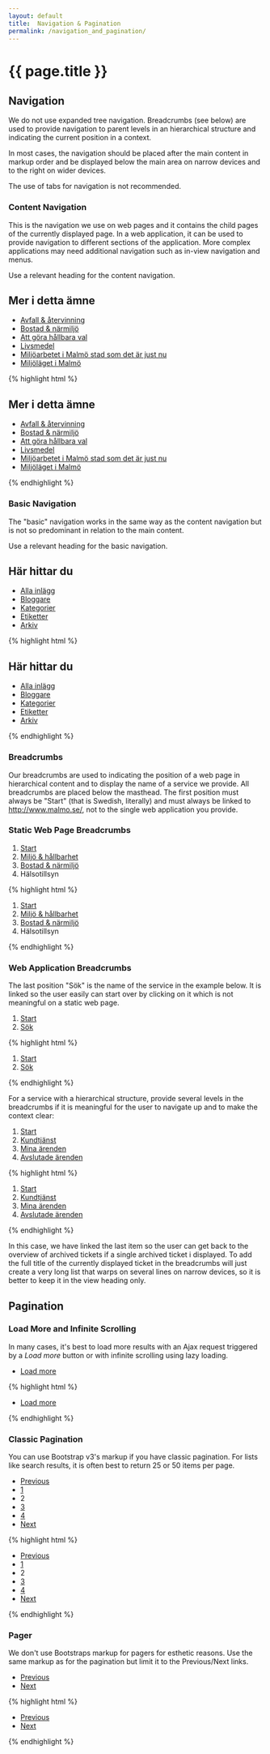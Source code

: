 ```yaml
---
layout: default
title:  Navigation & Pagination
permalink: /navigation_and_pagination/
---
```


# {{ page.title }}

## Navigation

We do not use expanded tree navigation. Breadcrumbs (see below) are used to provide navigation to parent levels in an hierarchical structure and indicating the current position in a context.

In most cases, the navigation should be placed after the main content in markup order and be displayed below the main area on narrow devices and to the right on wider devices.

The use of tabs for navigation is not recommended.

### Content Navigation
This is the navigation we use on web pages and it contains the child pages of the currently displayed page. In a web application, it can be used to provide navigation to different sections of the application. More complex applications may need additional navigation such as in-view navigation and menus.

Use a relevant heading for the content navigation.

<div class="example">
  <nav class="content">
    <h1>Mer i detta ämne</h1>
    <ul>
      <li><a href="#">Avfall &amp; återvinning</a></li>
      <li><a href="#">Bostad &amp; närmiljö</a></li>
      <li><a href="#">Att göra hållbara val</a></li>
      <li><a href="#">Livsmedel</a></li>
      <li><a href="#">Miljöarbetet i Malmö stad som det är just nu</a></li>
      <li><a href="#">Miljöläget i Malmö</a></li>
    </ul>
  </nav>
</div>

{% highlight html %}
<nav class="content">
  <h1>Mer i detta ämne</h1>
  <ul>
    <li><a href="#">Avfall &amp; återvinning</a></li>
    <li><a href="#">Bostad &amp; närmiljö</a></li>
    <li><a href="#">Att göra hållbara val</a></li>
    <li><a href="#">Livsmedel</a></li>
    <li><a href="#">Miljöarbetet i Malmö stad som det är just nu</a></li>
    <li><a href="#">Miljöläget i Malmö</a></li>
  </ul>
</nav>
{% endhighlight %}

### Basic Navigation
The "basic" navigation works in the same way as the content navigation but is not so predominant in relation to the main content.

Use a relevant heading for the basic navigation.

<div class="example">
  <nav class="basic ">
    <h1>Här hittar du</h1>
    <ul>
      <li><a href="/">Alla inlägg</a></li>
      <li><a href="/bloggare">Bloggare</a></li>
      <li><a href="/kategorier">Kategorier</a></li>
      <li><a href="/etiketter">Etiketter</a></li>
      <li><a href="/arkiv">Arkiv</a></li>
    </ul>
  </nav>
</div>

{% highlight html %}
<nav class="basic ">
  <h1>Här hittar du</h1>
  <ul>
    <li><a href="/">Alla inlägg</a></li>
    <li><a href="/bloggare">Bloggare</a></li>
    <li><a href="/kategorier">Kategorier</a></li>
    <li><a href="/etiketter">Etiketter</a></li>
    <li><a href="/arkiv">Arkiv</a></li>
  </ul>
</nav>
{% endhighlight %}

### Breadcrumbs

Our breadcrumbs are used to indicating the position of a web page in hierarchical content and to display the name of a service we provide. All breadcrumbs are placed below the masthead. The first position must always be "Start" (that is Swedish, literally) and must always be linked to http://www.malmo.se/, not to the single web application you provide.

### Static Web Page Breadcrumbs

<div class="example">
  <nav class="breadcrumbs">
    <ol>
      <li><a href="http://www.malmo.se/">Start</a></li>
      <li><a href="/miljo-hallbarhet">Miljö &amp; hållbarhet</a></li>
      <li><a href="/bostad-narmiljo">Bostad &amp; närmiljö</a></li>
      <li>Hälsotillsyn</li>
    </ol>
  </nav>
</div>

{% highlight html %}
<nav class="breadcrumbs">
  <ol>
    <li><a href="/">Start</a></li>
    <li><a href="/miljo-hallbarhet">Miljö &amp; hållbarhet</a></li>
    <li><a href="/bostad-narmiljo">Bostad &amp; närmiljö</a></li>
    <li>Hälsotillsyn</li>
  </ol>
</nav>
{% endhighlight %}

### Web Application Breadcrumbs

The last position "Sök" is the name of the service in the example below. It is linked so the user easily can start over by clicking on it which is not meaningful on a static web page.

<div class="example">
  <nav class="breadcrumbs">
    <ol>
      <li><a href="http://www.malmo.se/">Start</a></li>
      <li><a href="/">Sök</a></li>
    </ol>
  </nav>
</div>

{% highlight html %}
<nav class="breadcrumbs">
  <ol>
    <li><a href="http://www.malmo.se/">Start</a></li>
    <li><a href="/">Sök</a></li>
  </ol>
</nav>
{% endhighlight %}


For a service with a hierarchical structure, provide several levels in the breadcrumbs if it is meaningful for the user to navigate up and to make the context clear:

<div class="example">
  <nav class="breadcrumbs">
    <ol>
      <li><a href="http://www.malmo.se/">Start</a></li>
      <li><a href="/">Kundtjänst</a></li>
      <li><a href="/tickets">Mina ärenden</a></li>
      <li><a href="/archived-tickets">Avslutade ärenden</a></li>
    </ol>
  </nav>
</div>

{% highlight html %}
<nav class="breadcrumbs">
  <ol>
    <li><a href="http://www.malmo.se/">Start</a></li>
    <li><a href="/">Kundtjänst</a></li>
    <li><a href="/tickets">Mina ärenden</a></li>
    <li><a href="/archived-tickets">Avslutade ärenden</a></li>
  </ol>
</nav>
{% endhighlight %}

In this case, we have linked the last item so the user can get back to the overview of archived tickets if a single archived ticket i displayed. To add the full title of the currently displayed ticket in the breadcrumbs will just create a very long list that warps on several lines on narrow devices, so it is better to keep it in the view heading only.


## Pagination

### Load More and Infinite Scrolling
In many cases, it's best to load more results with an Ajax request triggered by a *Load more* button or with infinite scrolling using lazy loading.

<div class="example">
  <ul class="pagination">
    <li><a href="page=2" id="load-more">Load more</a></li>
  </ul>
</div>
{% highlight html %}
<ul class="pagination">
  <li><a href="page=2" id="load-more">Load more</a></li>
</ul>
{% endhighlight %}

### Classic Pagination
You can use Bootstrap v3's markup if you have classic pagination. For lists like search results, it is often best to return 25 or 50 items per page.

<div class="example">
  <ul class="pagination">
    <li class="previous"><a href="#">Previous</a></li>
    <li><a href="#">1</a></li>
    <li class="active"><span>2</span></li>
    <li><a href="#">3</a></li>
    <li><a href="#">4</a></li>
    <li class="next"><a href="#">Next</a></li>
  </ul>
</div>

{% highlight html %}
<ul class="pagination">
  <li class="previous"><a href="#">Previous</a></li>
  <li><a href="#">1</a></li>
  <li class="active"><span>2</span></li>
  <li><a href="#">3</a></li>
  <li><a href="#">4</a></li>
  <li class="next"><a href="#">Next</a></li>
</ul>
{% endhighlight %}

### Pager
We don't use Bootstraps markup for pagers for esthetic reasons. Use the same markup as for the pagination but limit it to the Previous/Next links.

<div class="example">
  <ul class="pagination">
    <li class="previous"><a href="#">Previous</a></li>
    <li class="next"><a href="#">Next</a></li>
  </ul>
</div>

{% highlight html %}
<ul class="pagination">
  <li class="previous"><a href="#">Previous</a></li>
  <li class="next"><a href="#">Next</a></li>
</ul>
{% endhighlight %}
